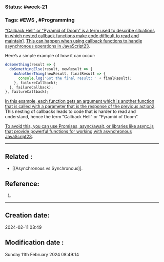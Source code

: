
### Status: #week-21

### Tags: #EWS  , #Programming 


[“Callback Hell” or “Pyramid of Doom” is a term used to describe situations in which nested callback functions make code difficult to read and maintain](https://dev.to/yemiklein/javascript-callback-hell-and-how-to-avoid-it-12nk)[1](https://dev.to/yemiklein/javascript-callback-hell-and-how-to-avoid-it-12nk). [This can happen when using callback functions to handle asynchronous operations in JavaScript](https://dev.to/yemiklein/javascript-callback-hell-and-how-to-avoid-it-12nk)[2](https://medium.com/dsc-srm/javascript-callback-hell-or-pyramid-of-doom-4f786d14b997)[3](https://www.geeksforgeeks.org/what-to-understand-callback-and-callback-hell-in-javascript/).

Here’s a simple example of how it can occur:

```javascript
doSomething(result => {
  doSomethingElse(result, newResult => {
    doAnotherThing(newResult, finalResult => {
      console.log('Got the final result: ' + finalResult);
    }, failureCallback);
  }, failureCallback);
}, failureCallback);
```

[In this example, each function gets an argument which is another function that is called with a parameter that is the response of the previous action](https://dev.to/yemiklein/javascript-callback-hell-and-how-to-avoid-it-12nk)[2](https://medium.com/dsc-srm/javascript-callback-hell-or-pyramid-of-doom-4f786d14b997). This nesting of callbacks leads to code that is harder to read and understand, hence the term “Callback Hell” or “Pyramid of Doom”.

[To avoid this, you can use Promises, async/await, or libraries like async.js that provide powerful functions for working with asynchronous JavaScript](https://dev.to/yemiklein/javascript-callback-hell-and-how-to-avoid-it-12nk)[2](https://medium.com/dsc-srm/javascript-callback-hell-or-pyramid-of-doom-4f786d14b997)[3](https://www.geeksforgeeks.org/what-to-understand-callback-and-callback-hell-in-javascript/).

______________________________________________________________________


## Related : 

- [[Asynchronous vs Synchronous]].

## Reference: 

1.  


---

  ## Creation date: 
  
  2024-02-11 08:49 
  
  
   ## Modification date :
   
   Sunday 11th February 2024 08:49:14